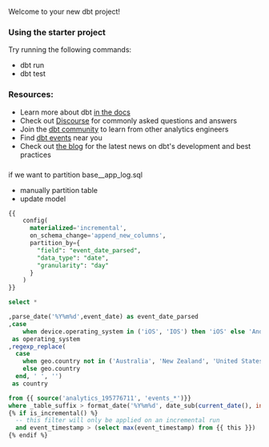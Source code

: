 Welcome to your new dbt project!

### Using the starter project

Try running the following commands:
- dbt run
- dbt test


### Resources:
- Learn more about dbt [in the docs](https://docs.getdbt.com/docs/introduction)
- Check out [Discourse](https://discourse.getdbt.com/) for commonly asked questions and answers
- Join the [dbt community](http://community.getbdt.com/) to learn from other analytics engineers
- Find [dbt events](https://events.getdbt.com) near you
- Check out [the blog](https://blog.getdbt.com/) for the latest news on dbt's development and best practices


### 

if we want to partition base__app_log.sql

- manually partition table
- update model
```sql
{{ 
    config(
      materialized='incremental',
      on_schema_change='append_new_columns',
      partition_by={
        "field": "event_date_parsed",
        "data_type": "date",
        "granularity": "day"
      }    
    )
}}

select *

,parse_date('%Y%m%d',event_date) as event_date_parsed
,case 
    when device.operating_system in ('iOS', 'IOS') then 'iOS' else 'Android' end 
 as operating_system
,regexp_replace(
  case 
    when geo.country not in ('Australia', 'New Zealand', 'United States') then 'Other'
    else geo.country
  end, ' ', '') 
 as country

from {{ source('analytics_195776711', 'events_*')}}
where _table_suffix > format_date('%Y%m%d', date_sub(current_date(), interval 90 day))
{% if is_incremental() %}
  -- this filter will only be applied on an incremental run
  and event_timestamp > (select max(event_timestamp) from {{ this }})
{% endif %}
```